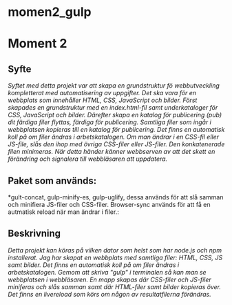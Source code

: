# momen2_gulp

# Moment 2
## Syfte
*Syftet med detta projekt var att skapa en grundstruktur fö webbutveckling kompletterat med automatisering av uppgifter. Det ska vara för en webbplats som innehåller HTML, CSS, JavaScript och bilder. Först skapades en grundstruktur med en index.html-fil samt underkataloger för CSS, JavaScript och bilder. Därefter skapa en katalog för publicering (pub) dit färdiga filer flyttas, färdiga för publicering. Samtliga filer som ingår i webbplatsen kopieras till en katalog för publicering. Det finns en automatisk koll på om filer ändras i arbetskatalogen. Om man ändrar i en CSS-fil eller JS-file, slås den ihop med övriga CSS-filer eller JS-filer. Den konkatenerade filen minimeras. När detta händer känner webbserven av att det skett en förändring och signalera till webbläsaren att uppdatera.*
## Paket som används:
*gult-concat, gulp-minify-es, gulp-uglify, dessa används för att slå samman och minifiera JS-filer och CSS-filer. Browser-sync används för att få en autmatisk reload när man ändrar i filer.:
## Beskrivning
*Detta projekt kan köras på vilken dator som helst som har node.js och npm installerat.
Jag har skapat en webbplats med samtliga filer: HTML, CSS, JS samt bilder. Det finns en automatisk koll på om filer ändras i arbetskatalogen. Gemom att skriva "gulp" i terminalen så kan man se webbplatsen i webbläsaren. En mapp skapas där CSS-filer och JS-filer miniferas och slås samman samt där HTML-filer samt bilder kopieras över. Det finns en livereload som körs om någon av resultatfilerna förändras.*
